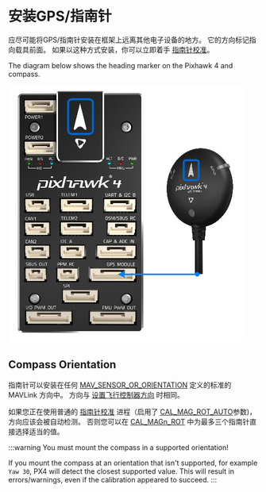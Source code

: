 # 安装GPS/指南针

应尽可能将GPS/指南针安装在框架上远离其他电子设备的地方。 它的方向标记指向载具前面。 如果以这种方式安装，你可以立即着手 [指南针校准](../config/compass.md#performing-the-calibration)。

The diagram below shows the heading marker on the Pixhawk 4 and compass.

![Connect compass/GPS to Pixhawk 4](../../assets/flight_controller/pixhawk4/pixhawk4_compass_gps.jpg)

## Compass Orientation

指南针可以安装在任何 [MAV_SENSOR_OR_ORIENTATION](https://mavlink.io/en/messages/common.html#MAV_SENSOR_ORIENTATION) 定义的标准的 MAVLink 方向中。 方向与 [设置飞行控制器方向](../config/flight_controller_orientation.md#orientation-definition) 时相同。

如果您正在使用普通的 [指南针校准](../config/compass.md) 进程（启用了 [CAL_MAG_ROT_AUTO](../advanced_config/parameter_reference.md#CAL_MAG_ROT_AUTO)参数)，方向应该会被自动检测。 否则您可以在 [CAL_MAGn_ROT](../advanced_config/parameter_reference.md#CAL_MAG1_ROT) 中为最多三个指南针直接选择适当的值。

:::warning
You must mount the compass in a supported orientation!

If you mount the compass at an orientation that isn't supported, for example `Yaw 30`, PX4 will detect the closest supported value. This will result in errors/warnings, even if the calibration appeared to succeed.
:::

